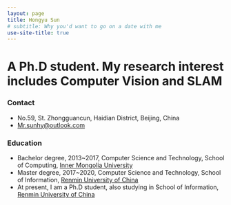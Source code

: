 ```yaml
---
layout: page
title: Hongyu Sun
# subtitle: Why you'd want to go on a date with me
use-site-title: true
---
```


# A Ph.D student. My research interest includes Computer Vision and SLAM



### Contact
- No.59, St. Zhongguancun, Haidian District, Beijing, China
- [Mr.sunhy@outlook.com](mailto:Mr.sunhy@outlook.com)

### Education
- Bachelor degree, 2013~2017, Computer Science and Technology, School of Computing, [Inner Mongolia University](https://www.imu.edu.cn/)
- Master degree, 2017~2020, Computer Science and Technology, School of Information, [Renmin University of China](https://www.ruc.edu.cn/)
- At present, I am a Ph.D student, also studying in School of Information, [Renmin University of China](https://www.ruc.edu.cn/)
